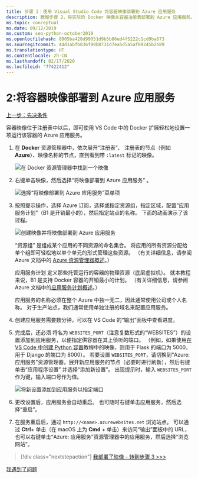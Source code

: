 ```yaml
---
title: 步骤 2：使用 Visual Studio Code 将容器映像部署到 Azure 应用服务
description: 教程步骤 2，将实际的 Docker 映像从容器注册表部署到 Azure 应用服务。
ms.topic: conceptual
ms.date: 09/12/2019
ms.custom: seo-python-october2019
ms.openlocfilehash: 8005ba428d99051d9b5b86ed4f5222c1cd9ba673
ms.sourcegitcommit: 44d1abfb836f90b8731d7ea5d5a5af09245b2b89
ms.translationtype: HT
ms.contentlocale: zh-CN
ms.lasthandoff: 02/17/2020
ms.locfileid: "77422412"
---
```

# <a name="2-deploy-a-container-image-to-azure-app-service"></a>2:将容器映像部署到 Azure 应用服务

[上一步：先决条件](tutorial-deploy-containers-01.md)

容器映像位于注册表中以后，即可使用 VS Code 中的 Docker 扩展轻松地设置一项运行该容器的 Azure 应用服务。

1. 在 **Docker** 资源管理器中，依次展开“注册表”、  注册表的节点（例如 **Azure**）、映像名称的节点，直到看到带 `:latest` 标记的映像。

    ![在 Docker 资源管理器中找到一个映像](media/deploy-containers/find-image-to-deploy-in-docker-explorer.png)

1. 右键单击映像，然后选择“将映像部署到 Azure 应用服务”  。

    ![选择“将映像部署到 Azure 应用服务”菜单项](media/deploy-containers/deploy-image-to-azure-app-service-with-docker-explorer.png)

1. 按照提示操作，选择 Azure 订阅，选择或指定资源组，指定区域，配置“应用服务计划”（B1 是开销最小的），然后指定站点的名称。 下面的动画演示了该过程。

    ![创建映像并将映像部署到 Azure 应用服务](media/deploy-containers/deploy-image-to-azure-app-service.gif)

    “资源组”  是组成某个应用的不同资源的命名集合。 将应用的所有资源分配给单个组即可轻松地以单个单元的形式管理这些资源。 （有关详细信息，请参阅 Azure 文档中的 [Azure 资源管理器概述](https://docs.microsoft.com/azure/azure-resource-manager/resource-group-overview)。）

    应用服务计划  定义那些托管运行的容器的物理资源（底层虚拟机）。 就本教程来说，B1 是支持 Docker 容器的开销最小的计划。 （有关详细信息，请参阅 Azure 文档中的[应用服务计划概述](https://docs.microsoft.com/azure/app-service/azure-web-sites-web-hosting-plans-in-depth-overview)。）

    应用服务的名称必须在整个 Azure 中独一无二，因此通常使用公司或个人名称。 对于生产站点，我们通常使用单独注册的域名来配置应用服务。

1. 创建应用服务需要数分钟，可以在 VS Code 的“输出”面板中查看进度。

1. 完成后，还必须  将名为 `WEBSITES_PORT`（注意复数形式的“WEBSITES”）的设置添加到应用服务，以便指定供容器在其上侦听的端口。 （例如，如果使用[在 VS Code 中创建 Python 容器](https://code.visualstudio.com/docs/python/tutorial-create-containers)教程中的映像，则用于 Flask 的端口为 5000，用于 Django 的端口为 8000）。 若要设置 `WEBSITES_PORT`，请切换到“Azure:  应用服务”资源管理器，展开新应用服务的节点（必要时进行刷新），然后右键单击“应用程序设置”  并选择“添加新设置”。  出现提示时，输入 `WEBSITES_PORT` 作为键，输入端口号作为值。

    ![将新设置添加到应用服务以指定端口](media/deploy-containers/add-new-setting-in-app-service-settings-explorer.png)

1. 更改设置后，应用服务会自动重启。 也可随时右键单击应用服务，然后选择“重启”。 

1. 在服务重启后，通过 `http://<name>.azurewebsites.net` 浏览站点。 可以通过 **Ctrl**+ 单击（在 macOS 上为 **Cmd** + 单击）来访问“输出”面板中的 URL，也可以右键单击“Azure:  应用服务”资源管理器中的应用服务，然后选择“浏览网站”。 

> [!div class="nextstepaction"]
> [我部署了映像 - 转到步骤 3 >>>](tutorial-deploy-containers-03.md)

[我遇到了问题](https://www.research.net/r/PWZWZ52?tutorial=vscode-appservice-containers&step=02-deploy-container)
